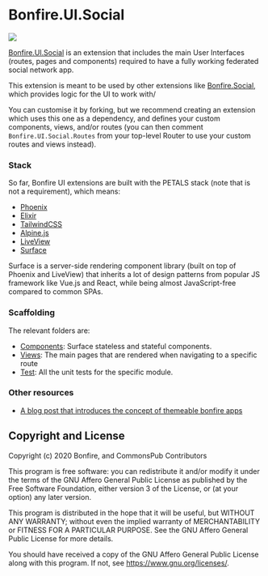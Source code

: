 # Bonfire.UI.Social
![](https://i.imgur.com/XoQvDCW.png)

[Bonfire.UI.Social](http://bonfirenetworks.org/extensions/ui_social.html) is an extension that includes the main User Interfaces (routes, pages and components) required to have a fully working federated social network app.

This extension is meant to be used by other extensions like [Bonfire.Social](https://github.com/bonfire-networks/bonfire_social), which provides logic for the UI to work with/

You can customise it by forking, but we recommend creating an extension which uses this one as a dependency, and defines your custom components, views, and/or routes (you can then comment `Bonfire.UI.Social.Routes` from your top-level Router to use your custom routes and views instead).


### Stack

So far, Bonfire UI extensions are built with the PETALS stack (note that is not a requirement), which means:

- [Phoenix](https://www.phoenixframework.org/)
- [Elixir](https://elixir-lang.org/)
- [TailwindCSS](https://tailwindcss.com/)
- [Alpine.js](https://alpinejs.dev/)
- [LiveView](https://github.com/phoenixframework/phoenix_live_view#readme)
- [Surface](https://surface-ui.org/)

Surface is a server-side rendering component library (built on top of Phoenix and LiveView) that inherits a lot of design patterns from popular JS framework like Vue.js and React, while being almost JavaScript-free compared to common SPAs.


### Scaffolding
The relevant folders are:
- [Components](https://github.com/bonfire-networks/bonfire_ui_social/tree/main/lib/components): Surface stateless and stateful components.
- [Views](https://github.com/bonfire-networks/bonfire_ui_social/tree/main/lib/views): The main pages that are rendered when navigating to a specific route
- [Test](https://github.com/bonfire-networks/bonfire_ui_social/tree/main/test): All the unit tests for the specific module.

### Other resources
- [A blog post that introduces the concept of themeable bonfire apps](https://bonfirenetworks.org/posts/let_thousand_bonfires_bloom/)


## Copyright and License

Copyright (c) 2020 Bonfire, and CommonsPub Contributors

This program is free software: you can redistribute it and/or modify
it under the terms of the GNU Affero General Public License as
published by the Free Software Foundation, either version 3 of the
License, or (at your option) any later version.

This program is distributed in the hope that it will be useful, but
WITHOUT ANY WARRANTY; without even the implied warranty of
MERCHANTABILITY or FITNESS FOR A PARTICULAR PURPOSE.  See the GNU
Affero General Public License for more details.

You should have received a copy of the GNU Affero General Public
License along with this program.  If not, see <https://www.gnu.org/licenses/>.
